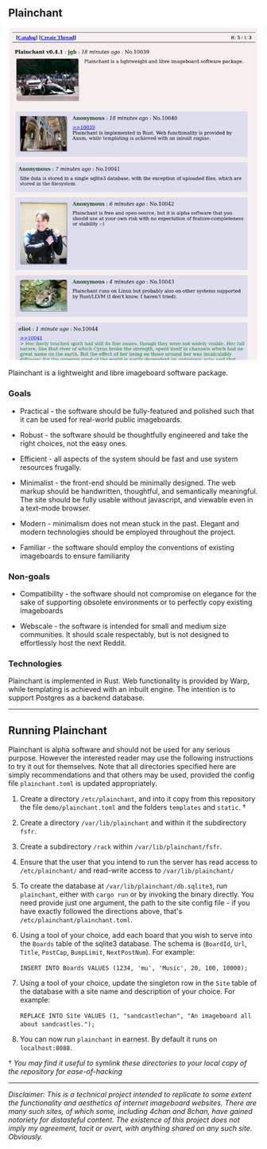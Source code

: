 ## Plainchant

<p align="center">
   <img src="https://github.com/jgbyrne/plainchant/blob/master/demo/screenshot.png" width="500px" title="Demo Screenshot"></img>
</p>

Plainchant is a lightweight and libre imageboard software package.

### Goals

* Practical - the software should be fully-featured and polished such that it can be used for real-world public imageboards.

* Robust - the software should be thoughtfully engineered and take the right choices, not the easy ones.

* Efficient - all aspects of the system should be fast and use system resources frugally.

* Minimalist - the front-end should be minimally designed. The web markup should be handwritten, thoughtful, and semantically meaningful. The site should be fully usable without javascript, and viewable even in a text-mode browser.

* Modern - minimalism does not mean stuck in the past. Elegant and modern technologies should be employed throughout the project.

* Familiar - the software should employ the conventions of existing imageboards to ensure familiarity

### Non-goals

* Compatibility - the software should not compromise on elegance for the sake of supporting obsolete environments or to perfectly copy existing imageboards

* Webscale - the software is intended for small and medium size communities. It should scale respectably, but is not designed to effortlessly host the next Reddit. 

### Technologies

Plainchant is implemented in Rust. Web functionality is provided by Warp, while templating is achieved with an inbuilt engine. The intention is to support Postgres as a backend database.

-----

## Running Plainchant

Plainchant is alpha software and should not be used for any serious purpose. However the interested reader may use the following instructions to try it out for themselves. Note that all directories specified here are simply recommendations and that others may be used, provided the config file `plainchant.toml` is updated appropriately.

1. Create a directory `/etc/plainchant`, and into it copy from this repository the file `demo/plainchant.toml` and the folders `templates` and `static`. † 

2. Create a directory `/var/lib/plainchant` and within it the subdirectory `fsfr`.

3. Create a subdirectory `/rack` within `/var/lib/plainchant/fsfr`.

4. Ensure that the user that you intend to run the server has read access to `/etc/plainchant/` and read-write access to `/var/lib/plainchant/`

5. To create the database at `/var/lib/plainchant/db.sqlite3`, run `plainchant`, either with `cargo run` or by invoking the binary directly. You need provide just one argument, the path to the site config file - if you have exactly followed the directions above, that's `/etc/plainchant/plainchant.toml`.

6. Using a tool of your choice, add each board that you wish to serve into the `Boards` table of the sqlite3 database. The schema is (`BoardId`, `Url`, `Title`, `PostCap`, `BumpLimit`, `NextPostNum`). For example:

    `INSERT INTO Boards VALUES (1234, 'mu', 'Music', 20, 100, 10000);`

7. Using a tool of your choice, update the singleton row in the `Site` table of the database with a site name and description of your choice. For example:

    `REPLACE INTO Site VALUES (1, "sandcastlechan", "An imageboard all about sandcastles.");`

8.  You can now run `plainchant` in earnest. By default it runs on `localhost:8088`.

† *You may find it useful to symlink these directories to your local copy of the repository for ease-of-hacking* 

-----

*Disclaimer: This is a technical project intended to replicate to some extent the functionality and aesthetics of internet imageboard websites. There are many such sites, of which some, including 4chan and 8chan, have gained notoriety for distasteful content. The existence of this project does not imply my agreement, tacit or overt, with anything shared on any such site. Obviously.*

